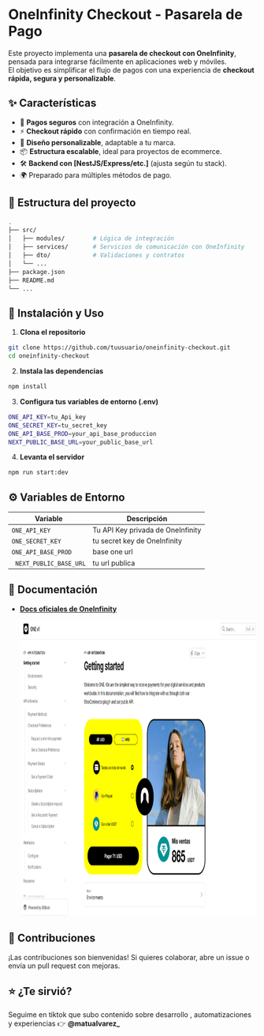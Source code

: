 # OneInfinity Checkout - Pasarela de Pago

Este proyecto implementa una **pasarela de checkout con OneInfinity**, pensada para integrarse fácilmente en aplicaciones web y móviles.  
El objetivo es simplificar el flujo de pagos con una experiencia de **checkout rápida, segura y personalizable**.

## ✨ Características

- 🔐 **Pagos seguros** con integración a OneInfinity.
- ⚡ **Checkout rápido** con confirmación en tiempo real.
- 🎨 **Diseño personalizable**, adaptable a tu marca.
- 📦 **Estructura escalable**, ideal para proyectos de ecommerce.
- 🛠️ **Backend con [NestJS/Express/etc.]** (ajusta según tu stack).
- 🌍 Preparado para múltiples métodos de pago.

## 📂 Estructura del proyecto

```bash
.
├── src/
│   ├── modules/        # Lógica de integración
│   ├── services/       # Servicios de comunicación con OneInfinity
│   ├── dto/            # Validaciones y contratos
│   └── ...
├── package.json
├── README.md
└── ...

```

## 🚀 Instalación y Uso

1. **Clona el repositorio**

```bash
git clone https://github.com/tuusuario/oneinfinity-checkout.git
cd oneinfinity-checkout
```

2. **Instala las dependencias**

```bash
npm install
```

3. **Configura tus variables de entorno (.env)**

```bash
ONE_API_KEY=tu_Api_key
ONE_SECRET_KEY=tu_secret_key
ONE_API_BASE_PROD=your_api_base_produccion
NEXT_PUBLIC_BASE_URL=your_public_base_url
```

4. **Levanta el servidor**

```bash
npm run start:dev
```

## ⚙️ Variables de Entorno

| Variable              | Descripción                              |
| --------------------- | ---------------------------------------- |
| `ONE_API_KEY`         | Tu API Key privada de OneInfinity        |
| `ONE_SECRET_KEY`      |tu secret key de OneInfinity              |
| `ONE_API_BASE_PROD`   | base one url                             |
|` NEXT_PUBLIC_BASE_URL`| tu url publica                           |

## 📖 Documentación

- [**Docs oficiales de OneInfinity**](https://oneinfinite.gitbook.io/v1)

  <img width="500" height="600" alt="imagen" src="https://github.com/Mateo-Alvarez1/oneinfinity-checkout/blob/master/readme-image.png" />


## 🤝 Contribuciones

¡Las contribuciones son bienvenidas!
Si quieres colaborar, abre un issue o envía un pull request con mejoras.

## ⭐ ¿Te sirvió?

Seguime en tiktok que subo contenido sobre desarrollo , automatizaciones y experiencias
👉 **@matualvarez\_**
